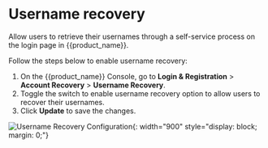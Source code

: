 # Username recovery

Allow users to retrieve their usernames through a self-service process on the login page in {{product_name}}.

Follow the steps below to enable username recovery:

1. On the {{product_name}} Console, go to **Login & Registration** > **Account Recovery** > **Username Recovery**.
2. Toggle the switch to enable username recovery option to allow users to recover their usernames.
3. Click **Update** to save the changes.

![Username Recovery Configuration]({{base_path}}/assets/img/guides/account-configurations/username-recovery.png){: width="900" style="display: block; margin: 0;"}


